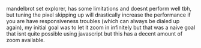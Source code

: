 mandelbrot set explorer, has some limitations and doesnt perform well tbh, but tuning the pixel skipping up will drastically increase the performance if you are have responsiveness troubles (which can always be dialed up again), 
my initial goal was to let it zoom in infinitely but that was a naive goal that isnt quite possible using javascript but this has a decent amount of zoom available. 
